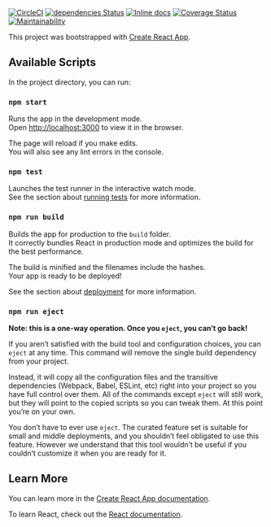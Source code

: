 [![CircleCI](https://circleci.com/gh/tomerghelber/Travelon.svg?style=svg)](https://circleci.com/gh/tomerghelber/Travelon)
[![dependencies Status](https://david-dm.org/tomerghelber/Travelon/status.svg)](https://david-dm.org/tomerghelber/Travelon)
[![Inline docs](http://inch-ci.org/github/tomerghelber/Travelon.svg?branch=master)](http://inch-ci.org/github/tomerghelber/Travelon)
[![Coverage Status](https://coveralls.io/repos/github/tomerghelber/Travelon/badge.svg?branch=master)](https://coveralls.io/github/tomerghelber/Travelon?branch=master)
[![Maintainability](https://api.codeclimate.com/v1/badges/bc30f9b27c79103d305a/maintainability)](https://codeclimate.com/github/tomerghelber/Travelon/maintainability)

This project was bootstrapped with [Create React App](https://github.com/facebook/create-react-app).

## Available Scripts

In the project directory, you can run:

### `npm start`

Runs the app in the development mode.<br />
Open [http://localhost:3000](http://localhost:3000) to view it in the browser.

The page will reload if you make edits.<br />
You will also see any lint errors in the console.

### `npm test`

Launches the test runner in the interactive watch mode.<br />
See the section about [running tests](https://facebook.github.io/create-react-app/docs/running-tests) for more information.

### `npm run build`

Builds the app for production to the `build` folder.<br />
It correctly bundles React in production mode and optimizes the build for the best performance.

The build is minified and the filenames include the hashes.<br />
Your app is ready to be deployed!

See the section about [deployment](https://facebook.github.io/create-react-app/docs/deployment) for more information.

### `npm run eject`

**Note: this is a one-way operation. Once you `eject`, you can’t go back!**

If you aren’t satisfied with the build tool and configuration choices, you can `eject` at any time. This command will remove the single build dependency from your project.

Instead, it will copy all the configuration files and the transitive dependencies (Webpack, Babel, ESLint, etc) right into your project so you have full control over them. All of the commands except `eject` will still work, but they will point to the copied scripts so you can tweak them. At this point you’re on your own.

You don’t have to ever use `eject`. The curated feature set is suitable for small and middle deployments, and you shouldn’t feel obligated to use this feature. However we understand that this tool wouldn’t be useful if you couldn’t customize it when you are ready for it.

## Learn More

You can learn more in the [Create React App documentation](https://facebook.github.io/create-react-app/docs/getting-started).

To learn React, check out the [React documentation](https://reactjs.org/).
